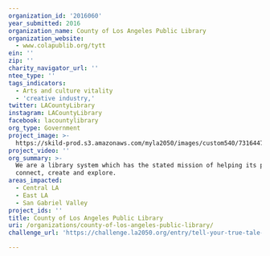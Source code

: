 ```yaml
---
organization_id: '2016060'
year_submitted: 2016
organization_name: County of Los Angeles Public Library
organization_website:
  - www.colapublib.org/tytt
ein: ''
zip: ''
charity_navigator_url: ''
ntee_type: ''
tags_indicators:
  - Arts and culture vitality
  - 'creative industry,'
twitter: LACountyLibrary
instagram: LACountyLibrary
facebook: lacountylibrary
org_type: Government
project_image: >-
  https://skild-prod.s3.amazonaws.com/myla2050/images/custom540/7316447986741-team91.JPG
project_video: ''
org_summary: >-
  We are a library system which has the stated mission of helping its patrons
  connect, create and explore.
areas_impacted:
  - Central LA
  - East LA
  - San Gabriel Valley
project_ids: ''
title: County of Los Angeles Public Library
uri: /organizations/county-of-los-angeles-public-library/
challenge_url: 'https://challenge.la2050.org/entry/tell-your-true-tale-writers-workshop'

---
```

